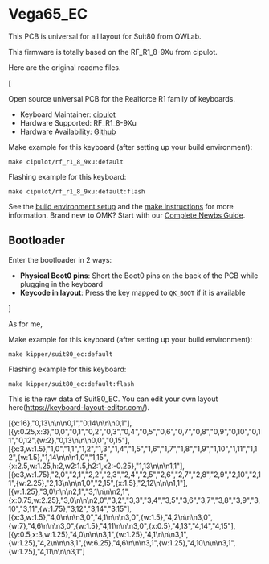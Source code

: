# Vega65_EC

This PCB is universal for all layout for Suit80 from OWLab.

This firmware is totally based on the RF_R1_8-9Xu from cipulot.

Here are the original readme files.

[

Open source universal PCB for the Realforce R1 family of keyboards.

* Keyboard Maintainer: [cipulot](https://github.com/cipulot)
* Hardware Supported: RF_R1_8-9Xu
* Hardware Availability: [Github](https://github.com/Cipulot/RF_R1_8-9Xu)

Make example for this keyboard (after setting up your build environment):

    make cipulot/rf_r1_8_9xu:default

Flashing example for this keyboard:

    make cipulot/rf_r1_8_9xu:default:flash

See the [build environment setup](https://docs.qmk.fm/#/getting_started_build_tools) and the [make instructions](https://docs.qmk.fm/#/getting_started_make_guide) for more information. Brand new to QMK? Start with our [Complete Newbs Guide](https://docs.qmk.fm/#/newbs).

## Bootloader

Enter the bootloader in 2 ways:

* **Physical Boot0 pins**: Short the Boot0 pins on the back of the PCB while plugging in the keyboard
* **Keycode in layout**: Press the key mapped to `QK_BOOT` if it is available

]

As for me,

Make example for this keyboard (after setting up your build environment):

    make kipper/suit80_ec:default

Flashing example for this keyboard:

    make kipper/suit80_ec:default:flash

This is the raw data of Suit80_EC. You can edit your own layout here(https://keyboard-layout-editor.com/).

[{x:16},"0,13\n\n\n0,1","0,14\n\n\n0,1"],
[{y:0.25,x:3},"0,0","0,1","0,2","0,3","0,4","0,5","0,6","0,7","0,8","0,9","0,10","0,11","0,12",{w:2},"0,13\n\n\n0,0","0,15"],
[{x:3,w:1.5},"1,0","1,1","1,2","1,3","1,4","1,5","1,6","1,7","1,8","1,9","1,10","1,11","1,12",{w:1.5},"1,14\n\n\n1,0","1,15",{x:2.5,w:1.25,h:2,w2:1.5,h2:1,x2:-0.25},"1,13\n\n\n1,1"],
[{x:3,w:1.75},"2,0","2,1","2,2","2,3","2,4","2,5","2,6","2,7","2,8","2,9","2,10","2,11",{w:2.25},"2,13\n\n\n1,0","2,15",{x:1.5},"2,12\n\n\n1,1"],
[{w:1.25},"3,0\n\n\n2,1","3,1\n\n\n2,1",{x:0.75,w:2.25},"3,0\n\n\n2,0","3,2","3,3","3,4","3,5","3,6","3,7","3,8","3,9","3,10","3,11",{w:1.75},"3,12","3,14","3,15"],
[{x:3,w:1.5},"4,0\n\n\n3,0","4,1\n\n\n3,0",{w:1.5},"4,2\n\n\n3,0",{w:7},"4,6\n\n\n3,0",{w:1.5},"4,11\n\n\n3,0",{x:0.5},"4,13","4,14","4,15"],
[{y:0.5,x:3,w:1.25},"4,0\n\n\n3,1",{w:1.25},"4,1\n\n\n3,1",{w:1.25},"4,2\n\n\n3,1",{w:6.25},"4,6\n\n\n3,1",{w:1.25},"4,10\n\n\n3,1",{w:1.25},"4,11\n\n\n3,1"]
